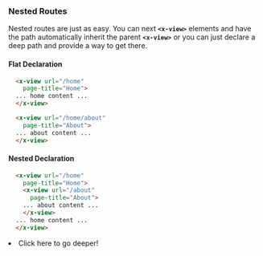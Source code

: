 ### Nested Routes

Nested routes are just as easy. You can next **`<x-view>`** elements and have the path automatically inherit the parent **`<x-view>`** or you can just declare a deep path and provide a way to get there.

#### Flat Declaration

````html
  <x-view url="/home"
    page-title="Home">
  ... home content ...
  </x-view>

  <x-view url="/home/about"
    page-title="About">
  ... about content ...
  </x-view>
````

#### Nested Declaration

````html
  <x-view url="/home"
    page-title="Home">
    <x-view url="/about"
      page-title="About">
    ... about content ...
    </x-view>
  ... home content ...
  </x-view>
````
  
<li>
  
  <x-link href="/navigation/static/nesting/deep">
    Click here to go deeper!
  </x-link>
</li>